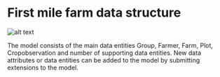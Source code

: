 # First mile farm data structure
![alt text][Coredatastructure]


The model consists of the main data entities Group, Farmer, Farm, Plot, Cropobservation and number of supporting data entities. New data attributes or data entities can be added to the model by submitting extensions to the model.  

<script src="../_static/docson/widget.js" data-schema="../../_static/first-mile-schema.json"></script>

[Coredatastructure]: https://github.com/firstmile/reference-framework/blob/master/docs/_static/Neutraldatamodelgif.gif "Core data structure first mile farm data"


